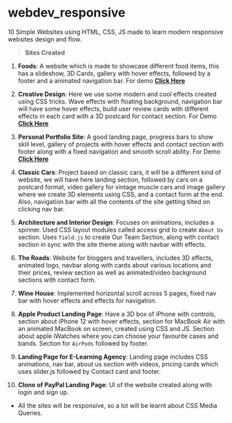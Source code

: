 # webdev_responsive

10 Simple Websites using HTML, CSS, JS made to learn modern responsive websites design and flow.

> **Sites Created**

1. **Foods**: A website which is made to showcase different food items, this has a slideshow, 3D Cards, gallery with hover effects, followed by a footer and a animated navigation bar. For demo [**Click Here**](https://foods-cosmic.netlify.app/)

2. **Creative Design**: Here we use some modern and cool effects created using CSS tricks. Wave effects with floating background, navigation bar will have some hover effects, build user review cards with different effects in each card with a 3D postcard for contact section. For Demo [**Click Here**](https://design-cosmic.netlify.app/)

3. **Personal Portfolio Site**: A good landing page, progress bars to show skill level, gallery of projects with hover effects and contact section with footer along with a fixed navigation and smooth scroll ability. For Demo [**Click Here**](https://agency-cosmic.netlify.app/)

4. **Classic Cars**: Project based on classic cars, it will be a different kind of website, we will have here landing section, followed by cars on a postcard format, video gallery for vintage muscle cars and image gallery where we create 3D elements using CSS, and a contact form at the end. Also, navigation bar with all the contents of the site getting tilted on clicking nav bar.

5. **Architecture and Interior Design**: Focuses on animations, includes a spinner. Used CSS layout modules called access grid to create `About Us` section. Uses `field.js` to create Our Team Section, along with contact section in sync with the site theme along with navbar with effects.

6. **The Roads**: Website for bloggers and travellers, includes 3D effects, animated logo, navbar along with cards about various locations and their prices, review section as well as animated/video background sections with contact form.

7. **Wine House**: Implemented horizontal scroll across 5 pages, fixed nav bar with hover effects and effects for navigation.

8. **Apple Product Landing Page**: Have a 3D box of iPhone with controls, section about iPhone 12 with hover effects, section for MacBook Air with an animated MacBook on screen, created using CSS and JS. Section about apple iWatches where you can choose your favourite cases and bands. Section for `AirPods` followed by footer.

9. **Landing Page for E-Learning Agency**: Landing page includes CSS animations, nav bar, about us section with videos, pricing cards which uses slider.js followed by Contact card and footer.

10. **Clone of PayPal Landing Page**: UI of the website created along with login and sign up.

- All the sites will be responsive, so a lot will be learnt about CSS Media Queries.
